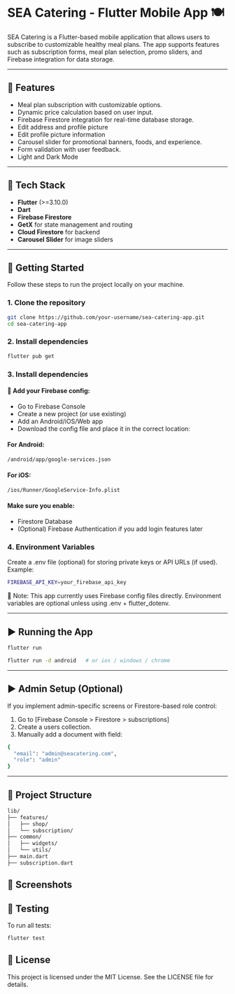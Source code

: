 # SEA Catering - Flutter Mobile App 🍽️

SEA Catering is a Flutter-based mobile application that allows users to subscribe to customizable healthy meal plans. The app supports features such as subscription forms, meal plan selection, promo sliders, and Firebase integration for data storage. 

---

## 📱 Features

- Meal plan subscription with customizable options.
- Dynamic price calculation based on user input.
- Firebase Firestore integration for real-time database storage.
- Edit address and profile picture
- Edit profile picture information
- Carousel slider for promotional banners, foods, and experience.
- Form validation with user feedback.
- Light and Dark Mode


---

## 🧰 Tech Stack

- **Flutter** (>=3.10.0)
- **Dart**
- **Firebase Firestore**
- **GetX** for state management and routing
- **Cloud Firestore** for backend
- **Carousel Slider** for image sliders

---

## 🚀 Getting Started

Follow these steps to run the project locally on your machine.

### 1. Clone the repository

```bash
git clone https://github.com/your-username/sea-catering-app.git
cd sea-catering-app
```


### 2. Install dependencies

```bash
flutter pub get
```


### 3. Install dependencies

#### 🔐 Add your Firebase config:

- Go to Firebase Console
- Create a new project (or use existing)
- Add an Android/iOS/Web app
- Download the config file and place it in the correct location:

#### For Android:

```bash
/android/app/google-services.json
```

#### For iOS:

```bash
/ios/Runner/GoogleService-Info.plist
```

#### Make sure you enable:
- Firestore Database
- (Optional) Firebase Authentication if you add login features later



### 4. Environment Variables
Create a .env file (optional) for storing private keys or API URLs (if used).
Example:

```bash
FIREBASE_API_KEY=your_firebase_api_key
```
📝 Note: This app currently uses Firebase config files directly. Environment variables are optional unless using .env + flutter_dotenv.

---

## ▶️ Running the App

```bash
flutter run
```


```bash
flutter run -d android   # or ios / windows / chrome
```

---

## ▶️ Admin Setup (Optional)

If you implement admin-specific screens or Firestore-based role control:
1. Go to [Firebase Console > Firestore > subscriptions]
2. Create a users collection.
3. Manually add a document with field:

```bash
{
  "email": "admin@seacatering.com",
  "role": "admin"
}
```

---

## 📂 Project Structure

```bash
lib/
├── features/
│   ├── shop/
│   └── subscription/
├── common/
│   ├── widgets/
│   └── utils/
├── main.dart
├── subscription.dart
```

## 📸 Screenshots

## 🧪 Testing
To run all tests:

```bash
flutter test
```

## 📝 License
This project is licensed under the MIT License. See the LICENSE file for details.
